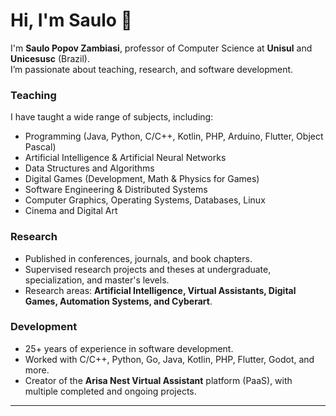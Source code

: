 # Hi, I'm Saulo 👋

I'm **Saulo Popov Zambiasi**, professor of Computer Science at **Unisul** and **Unicesusc** (Brazil).  
I’m passionate about teaching, research, and software development.

### Teaching
I have taught a wide range of subjects, including:
- Programming (Java, Python, C/C++, Kotlin, PHP, Arduino, Flutter, Object Pascal)
- Artificial Intelligence & Artificial Neural Networks
- Data Structures and Algorithms
- Digital Games (Development, Math & Physics for Games)
- Software Engineering & Distributed Systems
- Computer Graphics, Operating Systems, Databases, Linux
- Cinema and Digital Art

### Research
- Published in conferences, journals, and book chapters.  
- Supervised research projects and theses at undergraduate, specialization, and master's levels.  
- Research areas: **Artificial Intelligence, Virtual Assistants, Digital Games, Automation Systems, and Cyberart**.  

### Development
- 25+ years of experience in software development.  
- Worked with C/C++, Python, Go, Java, Kotlin, PHP, Flutter, Godot, and more.  
- Creator of the **Arisa Nest Virtual Assistant** platform (PaaS), with multiple completed and ongoing projects.  

---

<!---
saulopz/saulopz is a ✨ special ✨ repository because its `README.md` (this file) appears on your GitHub profile.
You can click the Preview link to take a look at your changes.
--->
